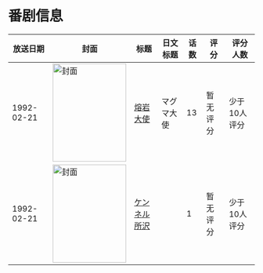 # 番剧信息

|放送日期|封面|标题|日文标题|话数|评分|评分人数|
|---|---|---|---|---|---|---|
|1992-02-21|<img src="https://lain.bgm.tv/pic/cover/c/5e/1f/37297_U6ieg.jpg" alt="封面" style="width:150px;height:200px;object-fit:cover;">|[熔岩大使](https://bangumi.tv/subject/37297)|マグマ大使|13|暂无评分|少于10人评分|
|1992-02-21|<img src="https://lain.bgm.tv/pic/cover/c/dd/da/78036_nzO55.jpg" alt="封面" style="width:150px;height:200px;object-fit:cover;">|[ケンネル所沢](https://bangumi.tv/subject/78036)||1|暂无评分|少于10人评分|
